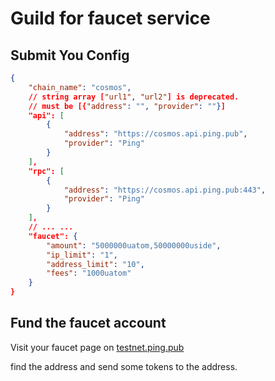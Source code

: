 # Guild for faucet service

## Submit You Config 

```json
{
    "chain_name": "cosmos",
    // string array ["url1", "url2"] is deprecated.
    // must be [{"address": "", "provider": ""}]
    "api": [
        {
            "address": "https://cosmos.api.ping.pub", 
            "provider": "Ping"
        }
    ], 
    "rpc": [
        {
            "address": "https://cosmos.api.ping.pub:443", 
            "provider": "Ping"
        }
    ],
    // ... ...
    "faucet": {
        "amount": "5000000uatom,50000000uside",
        "ip_limit": "1",
        "address_limit": "10",
        "fees": "1000uatom"
    }
}
```

## Fund the faucet account

Visit your faucet page on [testnet.ping.pub](https://testnet.ping.pub)

find the address and send some tokens to the address.
